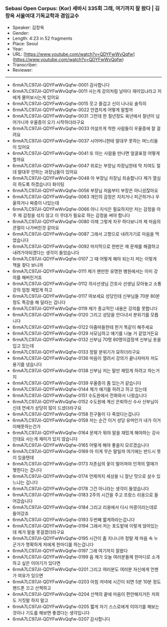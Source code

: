### Sebasi Open Corpus: (Kor) 세바시 335회 그래, 여기까지 잘 왔다 | 김창옥 서울여대 기독교학과 겸임교수

- Speaker: 김창옥
- Gender: 
- Length: 4:23 in 52 fragments
- Place: Seoul
- Year: 
- URL: [https://www.youtube.com/watch?v=QDYFwWvQqfw] (https://www.youtube.com/watch?v=QDYFwWvQqfw)
- Transcriber: 
- Reviewer: 

---

- 6rmA7LC97Jil-QDYFwWvQqfw-0001 감사합니다
- 6rmA7LC97Jil-QDYFwWvQqfw-0011 사는게 강의처럼 날마다 재미있냐라고 저에게 물어보시는게 있어요
- 6rmA7LC97Jil-QDYFwWvQqfw-0015 웃고 즐겁고 신이 나나요 솔직히
- 6rmA7LC97Jil-QDYFwWvQqfw-0022 안겹치게 어떻게 말할까
- 6rmA7LC97Jil-QDYFwWvQqfw-0031 그런데 한 칠년정도 육년에서 칠년이 넘어가니까 우울증이 오기 시작하더라구요
- 6rmA7LC97Jil-QDYFwWvQqfw-0033 어설프게 착한 사람들이 우울증에 잘 걸려요
- 6rmA7LC97Jil-QDYFwWvQqfw-0037 시어머니한테 말대꾸 못하는 며느리들이 있어요
- 6rmA7LC97Jil-QDYFwWvQqfw-0041 또 아는 사람들 만나면 얼굴표정 어떻게 할까요
- 6rmA7LC97Jil-QDYFwWvQqfw-0047 위로는 부장님 차장님한테 막 치여도 절대 말대꾸 안하는 과장님들이 있어요
- 6rmA7LC97Jil-QDYFwWvQqfw-0048 아 부장님 차장님 죄송합니다 제가 열심히 하도록 하겠습니다 화이팅
- 6rmA7LC97Jil-QDYFwWvQqfw-0056 부장님 처음부터 부장은 아니셨잖아요
- 6rmA7LC97Jil-QDYFwWvQqfw-0063 개인의 감정은 지치거나 피곤하거나 우울하거나 짜증이 나있는데
- 6rmA7LC97Jil-QDYFwWvQqfw-0066 아니 지식은 필요하지만 저는 감정을 아주 제 감정을 섞지 않고 이 무대가 필요로 하는 감정을 써야 합니다
- 6rmA7LC97Jil-QDYFwWvQqfw-0080 이제 그렇게 자꾸 하다보니까 제 마음의 관절이 나가버린것 같아요
- 6rmA7LC97Jil-QDYFwWvQqfw-0087 그래서 고향으로 내려가기로 마음을 먹었습니다
- 6rmA7LC97Jil-QDYFwWvQqfw-0092 마지막으로 한번은 제 문제를 해결하고 내려가야되겠다는 생각이 들었습니다
- 6rmA7LC97Jil-QDYFwWvQqfw-0107 그 때 어떻게 해야 되는지 저는 이렇게 책을 찾다 보니까
- 6rmA7LC97Jil-QDYFwWvQqfw-0111 제가 왠만한 유명한 병원에서는 이미 강의를 해버린거죠
- 6rmA7LC97Jil-QDYFwWvQqfw-0112 의사선생님 간호사 선생님 모아놓고 소통강의 엄청 재밌게 하고
- 6rmA7LC97Jil-QDYFwWvQqfw-0117 여보세요 성당인데 신부님들 70분 80분 정도 특강을 해 달라는 겁니다
- 6rmA7LC97Jil-QDYFwWvQqfw-0119 제가 종교적인 내용은 강의를 못합니다
- 6rmA7LC97Jil-QDYFwWvQqfw-0120 그리고 성당을 안다녀서 분위기를 모릅니다
- 6rmA7LC97Jil-QDYFwWvQqfw-0122 아줌마들한테 한거 똑같이 해주세요
- 6rmA7LC97Jil-QDYFwWvQqfw-0129 사모님하고 얘기를 나눌 거 같았거든요
- 6rmA7LC97Jil-QDYFwWvQqfw-0132 신부님 70명 80명이검정색 신부님 옷을 입고 있는데
- 6rmA7LC97Jil-QDYFwWvQqfw-0133 정말 분위기가 묘하더라구요
- 6rmA7LC97Jil-QDYFwWvQqfw-0136 마음이 열려서 강의가 끝나자마자 저도 용기를 냈습니다
- 6rmA7LC97Jil-QDYFwWvQqfw-0138 신부님 저는 말만 재밌게 하려고 하는거지
- 6rmA7LC97Jil-QDYFwWvQqfw-0139 우울증이 좀 있는거 같습니다
- 6rmA7LC97Jil-QDYFwWvQqfw-0144 제가 얘기를 하려고 하고 있는데
- 6rmA7LC97Jil-QDYFwWvQqfw-0151 수도원에서 전화와서 나왔습니다
- 6rmA7LC97Jil-QDYFwWvQqfw-0152 수도원에 계신 은퇴하신 수사 신부님이신데 연세가 상당히 많이 드셨더라구요
- 6rmA7LC97Jil-QDYFwWvQqfw-0158 친구들이 다 죽었다는겁니다
- 6rmA7LC97Jil-QDYFwWvQqfw-0159 저는 순간 이거 성당 유머인가 내가 이거 이해못하는건가
- 6rmA7LC97Jil-QDYFwWvQqfw-0164 문제가 뭐야 말을 재밌게 해야하는 강사인데요 사는게 재미가 있지 않습니다
- 6rmA7LC97Jil-QDYFwWvQqfw-0165 어떻게 해야 좋을지 모르겠습니다
- 6rmA7LC97Jil-QDYFwWvQqfw-0169 아 이게 무슨 말일까 여기에는 반드시 뜻이 있을텐데
- 6rmA7LC97Jil-QDYFwWvQqfw-0173 자존심의 꽃이 떨어져야 인격의 열매가 맺힌다는 겁니다
- 6rmA7LC97Jil-QDYFwWvQqfw-0174 언제까지 세상을 니 잘난 맛으로 살수 있느냐는 겁니다
- 6rmA7LC97Jil-QDYFwWvQqfw-0178 그건 아니라는 생각이 들었습니다
- 6rmA7LC97Jil-QDYFwWvQqfw-0183 2주의 시간을 주고 프랑스 리옹으로 들어갔습니다
- 6rmA7LC97Jil-QDYFwWvQqfw-0184 그리고 리옹에서 다시 마콩이라는데로 들어갔죠
- 6rmA7LC97Jil-QDYFwWvQqfw-0193 두번째 짧게하라는겁니다
- 6rmA7LC97Jil-QDYFwWvQqfw-0194 그래서 저는 포도밭에 이렇게 앉아있는데 제가 말을 못걸겠더라구요
- 6rmA7LC97Jil-QDYFwWvQqfw-0195 시간이 좀 지나니까 정말 제 마음 속 누군가가 명확하게 저에게 한마디를 하는겁니다
- 6rmA7LC97Jil-QDYFwWvQqfw-0197 그래 여기까지 잘왔다
- 6rmA7LC97Jil-QDYFwWvQqfw-0199 음 제가 오늘 여러분들께 한마디로 소개하고 싶은 이야기가 있다면
- 6rmA7LC97Jil-QDYFwWvQqfw-0201 그리고 여러분도 여러분 자신에게 언젠가 여유가 있으면
- 6rmA7LC97Jil-QDYFwWvQqfw-0203 아침 저녁에 시간이 되면 5분 10분 정도 핸드폰 끄고 산책하고
- 6rmA7LC97Jil-QDYFwWvQqfw-0204 산책의 끝에 마음이 편안해지거든 저희도 거짓말 하지 말고
- 6rmA7LC97Jil-QDYFwWvQqfw-0205 짧게 자기 스스로에게 이야기를 해보는 것이나 기도를 해보면 좋겠다는 생각입니다
- 6rmA7LC97Jil-QDYFwWvQqfw-0207 감사합니다
